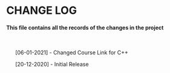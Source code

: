 # CHANGE LOG
#### This file contains all the records of the changes in the project
<br>

 &nbsp; &nbsp; &nbsp; [06-01-2021] - Changed Course Link for C++

 &nbsp; &nbsp; &nbsp; [20-12-2020] - Initial Release
